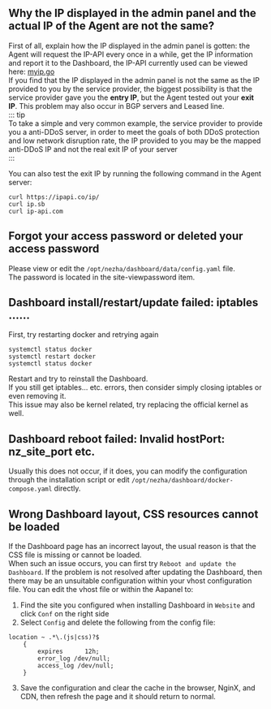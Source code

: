 ## Why the IP displayed in the admin panel and the actual IP of the Agent are not the same?  
First of all, explain how the IP displayed in the admin panel is gotten: the Agent will request the IP-API every once in a while, get the IP information and report it to the Dashboard, the IP-API currently used can be viewed here: [myip.go](https://github.com/nezhahq/agent/blob/main/pkg/monitor/myip.go)  
If you find that the IP displayed in the admin panel is not the same as the IP provided to you by the service provider, the biggest possibility is that the service provider gave you the **entry IP**, but the Agent tested out your **exit IP**. This problem may also occur in BGP servers and Leased line.  
::: tip  
To take a simple and very common example, the service provider to provide you a anti-DDoS server, in order to meet the goals of both DDoS protection and low network disruption rate, the IP provided to you may be the mapped anti-DDoS IP and not the real exit IP of your server  
:::   

You can also test the exit IP by running the following command in the Agent server:  
```shell
curl https://ipapi.co/ip/
curl ip.sb
curl ip-api.com
```  

## Forgot your access password or deleted your access password
Please view or edit the `/opt/nezha/dashboard/data/config.yaml` file.   
The password is located in the site-viewpassword item.  

## Dashboard install/restart/update failed: iptables ......
First, try restarting docker and retrying again  
```shell
systemctl status docker
systemctl restart docker
systemctl status docker
```  
Restart and try to reinstall the Dashboard.  
If you still get iptables... etc. errors, then consider simply closing iptables or even removing it.  
This issue may also be kernel related, try replacing the official kernel as well.  

## Dashboard reboot failed: Invalid hostPort: nz_site_port etc.
Usually this does not occur, if it does, you can modify the configuration through the installation script or edit `/opt/nezha/dashboard/docker-compose.yaml` directly.  

## Wrong Dashboard layout, CSS resources cannot be loaded
If the Dashboard page has an incorrect layout, the usual reason is that the CSS file is missing or cannot be loaded.  
When such an issue occurs, you can first try `Reboot and update the Dashboard`. 
If the problem is not resolved after updating the Dashboard, then there may be an unsuitable configuration within your vhost configuration file. You can edit the vhost file or within the Aapanel to:  
1. Find the site you configured when installing Dashboard in `Website` and click `Conf` on the right side  
2. Select `Config` and delete the following from the config file:  
````nginx
location ~ .*\.(js|css)?$
    {
        expires      12h;
        error_log /dev/null;
        access_log /dev/null;
    }
````  
3. Save the configuration and clear the cache in the browser, NginX, and CDN, then refresh the page and it should return to normal.